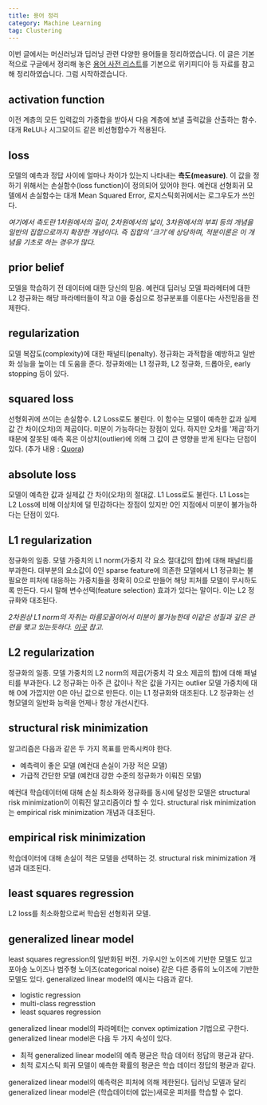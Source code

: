 ```yaml
---
title: 용어 정리
category: Machine Learning
tag: Clustering
---
```


이번 글에서는 머신러닝과 딥러닝 관련 다양한 용어들을 정리하였습니다. 이 글은 기본적으로 구글에서 정리해 놓은 [용어 사전 리스트](https://developers.google.com/machine-learning/glossary/)를 기본으로 위키피디아 등 자료를 참고해 정리하였습니다. 그럼 시작하겠습니다.



## activation function

이전 계층의 모든 입력값의 가중합을 받아서 다음 계층에 보낼 출력값을 산출하는 함수. 대개 ReLU나 시그모이드 같은 비선형함수가 적용된다.



## loss

모델의 예측과 정답 사이에 얼마나 차이가 있는지 나타내는 **측도(measure)**. 이 값을 정하기 위해서는 손실함수(loss function)이 정의되어 있어야 한다. 예컨대 선형회귀 모델에서 손실함수는 대개 Mean Squared Error, 로지스틱회귀에서는 로그우도가 쓰인다. 

*여기에서 측도란 1차원에서의 길이, 2차원에서의 넓이, 3차원에서의 부피 등의 개념을 일반의 집합으로까지 확장한 개념이다. 즉 집합의 ‘크기’에 상당하며, 적분이론은 이 개념을 기초로 하는 경우가 많다.*



## prior belief

모델을 학습하기 전 데이터에 대한 당신의 믿음. 예컨대 딥러닝 모델 파라메터에 대한 L2 정규화는 해당 파라메터들이 작고 0을 중심으로 정규분포를 이룬다는 사전믿음을 전제한다.



## regularization

모델 복잡도(complexity)에 대한 패널티(penalty). 정규화는 과적합을 예방하고 일반화 성능을 높이는 데 도움을 준다. 정규화에는 L1 정규화, L2 정규화, 드롭아웃, early stopping 등이 있다.



## squared loss

선형회귀에 쓰이는 손실함수. L2 Loss로도 불린다. 이 함수는 모델이 예측한 값과 실제값 간 차이(오차)의 제곱이다. 미분이 가능하다는 장점이 있다. 하지만 오차를 '제곱'하기 때문에 잘못된 예측 혹은 이상치(outlier)에 의해 그 값이 큰 영향을 받게 된다는 단점이 있다. (추가 내용 : [Quora](https://www.quora.com/When-is-square-loss-not-good-for-loss-function-for-regression))



## absolute loss

모델이 예측한 값과 실제값 간 차이(오차)의 절대값. L1 Loss로도 불린다. L1 Loss는 L2 Loss에 비해 이상치에 덜 민감하다는 장점이 있지만 0인 지점에서 미분이 불가능하다는 단점이 있다.



## L1 regularization

정규화의 일종. 모델 가중치의 L1 norm(가중치 각 요소 절대값의 합)에 대해 패널티를 부과한다. 대부분의 요소값이 0인 sparse feature에 의존한 모델에서 L1 정규화는 불필요한 피처에 대응하는 가중치들을 정확히 0으로 만들어 해당 피처를 모델이 무시하도록 만든다. 다시 말해 변수선택(feature selection) 효과가 있다는 말이다. 이는 L2 정규화와 대조된다. 

*2차원상 L1 norm의 자취는 마름모꼴이어서 미분이 불가능한데 이같은 성질과 깊은 관련을 맺고 있는듯하다. [이곳](https://ratsgo.github.io/machine%20learning/2017/05/22/RLR/) 참고.*



## L2 regularization

정규화의 일종. 모델 가중치의 L2 norm의 제곱(가중치 각 요소 제곱의 합)에 대해 패널티를 부과한다. L2 정규화는 아주 큰 값이나 작은 값을 가지는 outlier 모델 가중치에 대해 0에 가깝지만 0은 아닌 값으로 만든다. 이는 L1 정규화와 대조된다. L2 정규화는 선형모델의 일반화 능력을 언제나 항상 개선시킨다.



## structural risk minimization

알고리즘은 다음과 같은 두 가지 목표를 만족시켜야 한다.

- 예측력이 좋은 모델 (예컨대 손실이 가장 적은 모델)
- 가급적 간단한 모델 (예컨대 강한 수준의 정규화가 이뤄진 모델)

예컨대 학습데이터에 대해 손실 최소화와 정규화를 동시에 달성한 모델은 structural risk minimization이 이뤄진 알고리즘이라 할 수 있다. structural risk minimization는 empirical risk minimization 개념과 대조된다.



## empirical risk minimization

학습데이터에 대해 손실이 적은 모델을 선택하는 것. structural risk minimization 개념과 대조된다.



## least squares regression

L2 loss를 최소화함으로써 학습된 선형회귀 모델.



## generalized linear model

least squares regression의 일반화된 버전. 가우시안 노이즈에 기반한 모델도 있고 포아송 노이즈나 범주형 노이즈(categorical noise) 같은 다른 종류의 노이즈에 기반한 모델도 있다. generalized linear model의 예시는 다음과 같다.

- logistic regression
- multi-class regresstion
- least squares regression

generalized linear model의 파라메터는 convex optimization 기법으로 구한다. generalized linear model은 다음 두 가지 속성이 있다.

- 최적 generalized linear model의 예측 평균은 학습 데이터 정답의 평균과 같다.
- 최적 로지스틱 회귀 모델이 예측한 확률의 평균은 학습 데이터 정답의 평균과 같다.

generalized linear model의 예측력은 피처에 의해 제한된다. 딥러닝 모델과 달리 generalized linear model은 (학습데이터에 없는)새로운 피처를 학습할 수 없다.